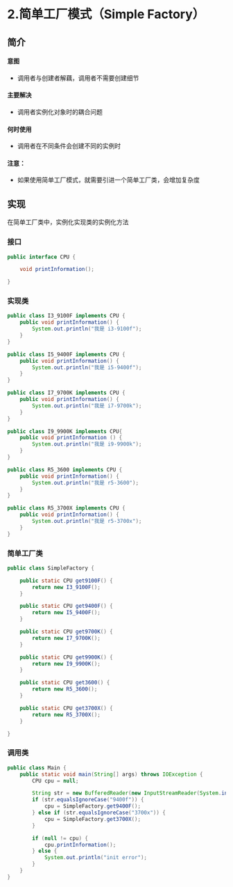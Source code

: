 2.简单工厂模式（Simple Factory）
=====

简介
----

#### 意图
- 调用者与创建者解藕，调用者不需要创建细节

#### 主要解决
- 调用者实例化对象时的耦合问题

#### 何时使用
- 调用者在不同条件会创建不同的实例时

#### 注意：
- 如果使用简单工厂模式，就需要引进一个简单工厂类，会增加复杂度

实现
---
在简单工厂类中，实例化实现类的实例化方法

### 接口
```java
public interface CPU {

    void printInformation();

}
```

### 实现类
```java
public class I3_9100F implements CPU {
    public void printInformation() {
        System.out.println("我是 i3-9100f");
    }
}
```
```java
public class I5_9400F implements CPU {
    public void printInformation() {
        System.out.println("我是 i5-9400f");
    }
}
```
```java
public class I7_9700K implements CPU {
    public void printInformation() {
        System.out.println("我是 i7-9700k");
    }
}
```
```java
public class I9_9900K implements CPU{
    public void printInformation () {
        System.out.println("我是 i9-9900k");
    }
}
```
```java
public class R5_3600 implements CPU {
    public void printInformation() {
        System.out.println("我是 r5-3600");
    }
}
```
```java
public class R5_3700X implements CPU {
    public void printInformation() {
        System.out.println("我是 r5-3700x");
    }
}
```

### 简单工厂类
```java
public class SimpleFactory {

    public static CPU get9100F() {
        return new I3_9100F();
    }

    public static CPU get9400F() {
        return new I5_9400F();
    }

    public static CPU get9700K() {
        return new I7_9700K();
    }

    public static CPU get9900K() {
        return new I9_9900K();
    }

    public static CPU get3600() {
        return new R5_3600();
    }

    public static CPU get3700X() {
        return new R5_3700X();
    }

}
```

### 调用类
```java
public class Main {
    public static void main(String[] args) throws IOException {
        CPU cpu = null;

        String str = new BufferedReader(new InputStreamReader(System.in)).readLine();
        if (str.equalsIgnoreCase("9400f")) {
            cpu = SimpleFactory.get9400F();
        } else if (str.equalsIgnoreCase("3700x")) {
            cpu = SimpleFactory.get3700X();
        }

        if (null != cpu) {
            cpu.printInformation();
        } else {
            System.out.println("init error");
        }
    }
}
```